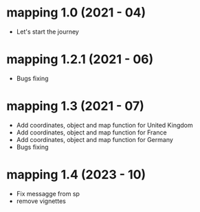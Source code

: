 # mapping 1.0 (2021 - 04)

- Let's start the journey


# mapping 1.2.1 (2021 - 06)

- Bugs fixing

# mapping 1.3 (2021 - 07)

- Add coordinates, object and map function for United Kingdom
- Add coordinates, object and map function for France
- Add coordinates, object and map function for Germany
- Bugs fixing

# mapping 1.4 (2023 - 10)

- Fix messagge from sp
- remove vignettes
